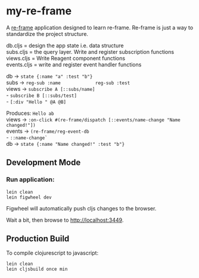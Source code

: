# my-re-frame

A [re-frame](https://github.com/Day8/re-frame) application designed to learn re-frame.
Re-frame is just a way to standardize the project structure.             

db.cljs = design the app state i.e. data structure         
subs.cljs = the query layer. Write and register subscription functions              
views.cljs = Write Reagent component functions             
events.cljs = write and register event handler functions               

db -> ``state {:name "a" :test "b"}         ``           
subs -> ``reg-sub :name            
        reg-sub :test ``            
views ->   ``subscribe A [::subs/name]``                     
       -   ``subscribe B [::subs/test]``               
       -   ``[:div "Hello " @A @B]        ``            
                          
Produces: ```
          Hello ab   
          ```         
views -> ``:on-click #(re-frame/dispatch [::events/name-change "Name changed!"])``         
events ->   ``(re-frame/reg-event-db ``           
       -    ``::name-change`      ``           
db -> ``state {:name "Name changed!" :test "b"} ``                       
            
## Development Mode

### Run application:

```
lein clean
lein figwheel dev
```

Figwheel will automatically push cljs changes to the browser.

Wait a bit, then browse to [http://localhost:3449](http://localhost:3449).

## Production Build


To compile clojurescript to javascript:

```
lein clean
lein cljsbuild once min
```
